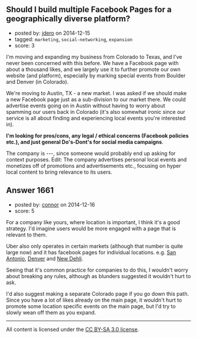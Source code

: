 ## Should I build multiple Facebook Pages for a geographically diverse platform?

- posted by: [jdero](https://stackexchange.com/users/1972448/jdero) on 2014-12-15
- tagged: `marketing`, `social-networking`, `expansion`
- score: 3

<p>I'm moving and expanding my business from Colorado to Texas, and I've never been concerned with this before. We have a Facebook page with about a thousand likes, and we largely use it to further promote our own website (and platform), especially by marking special events from Boulder and Denver (in Colorado).</p>

<p>We're moving to Austin, TX - a new market. I was asked if we should make a new Facebook page just as a sub-division to our market there. We could advertise events going on in Austin without having to worry about spamming our users back in Colorado (it's also somewhat ironic since our service is all about finding and experiencing local events you're interested in).</p>

<p><strong>I'm looking for pros/cons, any legal / ethical concerns (Facebook policies etc.), and just general Do's-Dont's for social media campaigns</strong>. </p>

<p>The company is ---, since someone would probably end up asking for context purposes. Edit: The company advertises personal local events and monetizes off of promotions and advertisements etc., focusing on hyper local content to bring relevance to its users.</p>



## Answer 1661

- posted by: [connor](https://stackexchange.com/users/392995/connor) on 2014-12-16
- score: 5

<p>For a company like yours, where location is important, I think it's a good strategy. I'd imagine users would be more engaged with a page that is relevant to them.</p>

<p>Uber also only operates in certain markets (although that number is quite large now) and it has facebook pages for individual locations. e.g. <a href="https://www.facebook.com/ubersanantonio">San Antonio</a>, <a href="https://www.facebook.com/pages/Uber-Denver/769368736428159">Denver</a> and <a href="https://www.facebook.com/pages/Uber-New-Delhi/744211088993639">New Dehli</a>.</p>

<p>Seeing that it's common practice for companies to do this, I wouldn't worry about breaking any rules, although as blunders suggested it wouldn't hurt to ask.</p>

<p>I'd also suggest making a separate Colorado page if you go down this path. Since you have a lot of likes already on the main page, it wouldn't hurt to promote some location specific events on the main page, but I'd try to slowly wean off them as you expand.</p>




---

All content is licensed under the [CC BY-SA 3.0 license](https://creativecommons.org/licenses/by-sa/3.0/).
